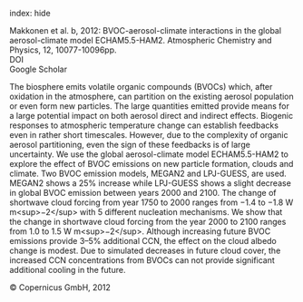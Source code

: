 index: hide

<div class="Citation">

  <div class="Citation-body">
    <div class="Citation-text">Makkonen et al. b, 2012: BVOC-aerosol-climate interactions in the global aerosol-climate model ECHAM5.5-HAM2. <span class="Article-journal">Atmospheric Chemistry and Physics, </span><span class="Article-volume">12, </span>10077-10096pp.</div>
    <div class="Citation-links">
      <div class="CitationLink" data-href="https://doi.org/10.5194/acp-12-10077-2012">
        <div class="CitationLink-icon CitationLink-Doi"></div>
        <div class="CitationLink-text">DOI</div>
      </div>
      <div class="CitationLink" data-href="https://scholar.google.com/scholar?q=10.5194/acp-12-10077-2012">
        <div class="CitationLink-icon CitationLink-Scholar"></div>
        <div class="CitationLink-text">Google Scholar</div>
      </div>
    </div>
  </div>
</div>

The biosphere emits volatile organic compounds (BVOCs) which, after oxidation in the atmosphere, can partition on the existing aerosol population or even form new particles. The large quantities emitted provide means for a large potential impact on both aerosol direct and indirect effects. Biogenic responses to atmospheric temperature change can establish feedbacks even in rather short timescales. However, due to the complexity of organic aerosol partitioning, even the sign of these feedbacks is of large uncertainty. We use the global aerosol-climate model ECHAM5.5-HAM2 to explore the effect of BVOC emissions on new particle formation, clouds and climate. Two BVOC emission models, MEGAN2 and LPJ-GUESS, are used. MEGAN2 shows a 25% increase while LPJ-GUESS shows a slight decrease in global BVOC emission between years 2000 and 2100. The change of shortwave cloud forcing from year 1750 to 2000 ranges from −1.4 to −1.8 W m&lt;sup&gt;−2&lt;/sup&gt; with 5 different nucleation mechanisms. We show that the change in shortwave cloud forcing from the year 2000 to 2100 ranges from 1.0 to 1.5 W m&lt;sup&gt;−2&lt;/sup&gt;. Although increasing future BVOC emissions provide 3–5% additional CCN, the effect on the cloud albedo change is modest. Due to simulated decreases in future cloud cover, the increased CCN concentrations from BVOCs can not provide significant additional cooling in the future.

<div class="Citation-copy">
&copy; Copernicus GmbH, 2012
</div>
